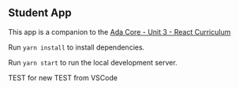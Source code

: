## Student App

This app is a companion to the [Ada Core - Unit 3 - React Curriculum](https://github.com/ada-developers-academy/core-unit-3)

Run `yarn install` to install dependencies. 

Run `yarn start` to run the local development server.


TEST for new 
TEST from VSCode